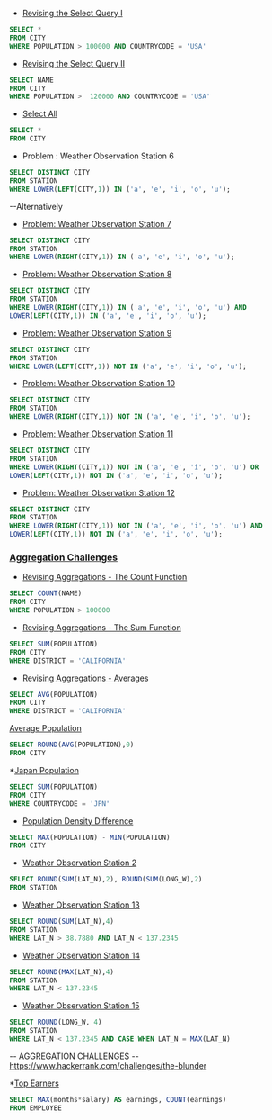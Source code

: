 
* [Revising the Select Query I](https://www.hackerrank.com/challenges/revising-the-select-query)
```sql
SELECT *
FROM CITY
WHERE POPULATION > 100000 AND COUNTRYCODE = 'USA'
```

* [Revising the Select Query II](https://www.hackerrank.com/challenges/revising-the-select-query-2)

```sql
SELECT NAME
FROM CITY
WHERE POPULATION >  120000 AND COUNTRYCODE = 'USA'
```

* [Select All](https://www.hackerrank.com/challenges/select-all-sql)
```sql
SELECT * 
FROM CITY 
```
* Problem : Weather Observation Station 6

```sql
SELECT DISTINCT CITY 
FROM STATION 
WHERE LOWER(LEFT(CITY,1)) IN ('a', 'e', 'i', 'o', 'u');
```
--Alternatively
   
* [Problem: Weather Observation Station 7](https://www.hackerrank.com/challenges/weather-observation-station-7)

```sql
SELECT DISTINCT CITY 
FROM STATION 
WHERE LOWER(RIGHT(CITY,1)) IN ('a', 'e', 'i', 'o', 'u');
```

* [Problem: Weather Observation Station 8](https://www.hackerrank.com/challenges/weather-observation-station-8)

```sql
SELECT DISTINCT CITY 
FROM STATION 
WHERE LOWER(RIGHT(CITY,1)) IN ('a', 'e', 'i', 'o', 'u') AND
LOWER(LEFT(CITY,1)) IN ('a', 'e', 'i', 'o', 'u');
```

* [Problem: Weather Observation Station 9](https://www.hackerrank.com/challenges/weather-observation-station-9)

```sql
SELECT DISTINCT CITY 
FROM STATION
WHERE LOWER(LEFT(CITY,1)) NOT IN ('a', 'e', 'i', 'o', 'u');
```

* [Problem: Weather Observation Station 10](https://www.hackerrank.com/challenges/weather-observation-station-10)

```sql
SELECT DISTINCT CITY 
FROM STATION 
WHERE LOWER(RIGHT(CITY,1)) NOT IN ('a', 'e', 'i', 'o', 'u');
```

* [Problem: Weather Observation Station 11](https://www.hackerrank.com/challenges/weather-observation-station-11)

```sql
SELECT DISTINCT CITY 
FROM STATION 
WHERE LOWER(RIGHT(CITY,1)) NOT IN ('a', 'e', 'i', 'o', 'u') OR
LOWER(LEFT(CITY,1)) NOT IN ('a', 'e', 'i', 'o', 'u');
```

* [Problem: Weather Observation Station 12](https://www.hackerrank.com/challenges/weather-observation-station-12)

```sql
SELECT DISTINCT CITY 
FROM STATION 
WHERE LOWER(RIGHT(CITY,1)) NOT IN ('a', 'e', 'i', 'o', 'u') AND
LOWER(LEFT(CITY,1)) NOT IN ('a', 'e', 'i', 'o', 'u');
```

### [Aggregation Challenges](https://www.hackerrank.com/domains/sql/aggregation)

* [Revising Aggregations - The Count Function](https://www.hackerrank.com/challenges/revising-aggregations-the-count-function)

```sql
SELECT COUNT(NAME)
FROM CITY 
WHERE POPULATION > 100000
```

* [Revising Aggregations - The Sum Function](https://www.hackerrank.com/challenges/revising-aggregations-sum)

```sql
SELECT SUM(POPULATION)
FROM CITY 
WHERE DISTRICT = 'CALIFORNIA'
```

* [Revising Aggregations - Averages](https://www.hackerrank.com/challenges/revising-aggregations-the-average-function)

```sql
SELECT AVG(POPULATION)
FROM CITY 
WHERE DISTRICT = 'CALIFORNIA'
```

[Average Population](https://www.hackerrank.com/challenges/average-population)

```sql
SELECT ROUND(AVG(POPULATION),0)
FROM CITY 
```

*[Japan Population](https://www.hackerrank.com/challenges/japan-population)

```sql
SELECT SUM(POPULATION)
FROM CITY 
WHERE COUNTRYCODE = 'JPN'
```

* [Population Density Difference](https://www.hackerrank.com/challenges/population-density-difference)

```sql
SELECT MAX(POPULATION) - MIN(POPULATION)
FROM CITY
```

* [Weather Observation Station 2](https://www.hackerrank.com/challenges/weather-observation-station-2)

```sql
SELECT ROUND(SUM(LAT_N),2), ROUND(SUM(LONG_W),2)
FROM STATION
```


* [Weather Observation Station 13](https://www.hackerrank.com/challenges/weather-observation-station-13)

```sql
SELECT ROUND(SUM(LAT_N),4)
FROM STATION
WHERE LAT_N > 38.7880 AND LAT_N < 137.2345
```
* [Weather Observation Station 14](https://www.hackerrank.com/challenges/weather-observation-station-14)

```sql
SELECT ROUND(MAX(LAT_N),4)
FROM STATION
WHERE LAT_N < 137.2345
```

* [Weather Observation Station 15](https://www.hackerrank.com/challenges/weather-observation-station-15)

```sql
SELECT ROUND(LONG_W, 4)
FROM STATION
WHERE LAT_N < 137.2345 AND CASE WHEN LAT_N = MAX(LAT_N)
```


-- AGGREGATION CHALLENGES
--https://www.hackerrank.com/challenges/the-blunder


*[Top Earners](https://www.hackerrank.com/challenges/earnings-of-employees)

```sql
SELECT MAX(months*salary) AS earnings, COUNT(earnings)
FROM EMPLOYEE
```

















































































